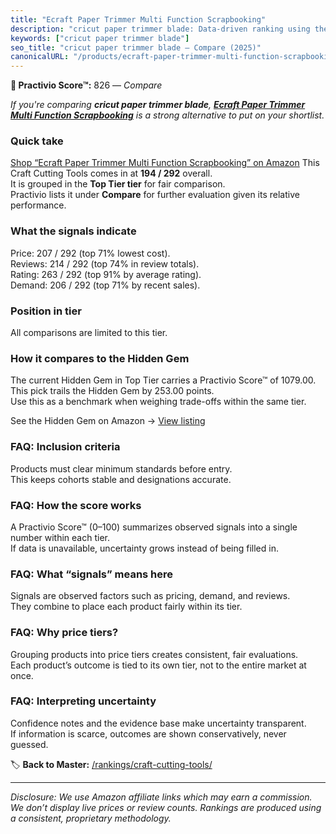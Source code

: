 ```yaml
---
title: "Ecraft Paper Trimmer Multi Function Scrapbooking"
description: "cricut paper trimmer blade: Data-driven ranking using the Practivio Score™. Positioned by quality, value, demand, findability, momentum."
keywords: ["cricut paper trimmer blade"]
seo_title: "cricut paper trimmer blade — Compare (2025)"
canonicalURL: "/products/ecraft-paper-trimmer-multi-function-scrapbooking-B0CSJSZZ4F/"
---
```


**🛒 Practivio Score™:** 826 — _Compare_


*If you're comparing **cricut paper trimmer blade**, **[Ecraft Paper Trimmer Multi Function Scrapbooking](https://www.amazon.com/dp/B0CSJSZZ4F?tag=practivio-20)** is a strong alternative to put on your shortlist.*
### Quick take
[Shop “Ecraft Paper Trimmer Multi Function Scrapbooking” on Amazon](https://www.amazon.com/dp/B0CSJSZZ4F?tag=practivio-20)
This Craft Cutting Tools comes in at **194 / 292** overall.  
It is grouped in the **Top Tier tier** for fair comparison.  
Practivio lists it under **Compare** for further evaluation given its relative performance.

### What the signals indicate
Price: 207 / 292 (top 71% lowest cost).  
Reviews: 214 / 292 (top 74% in review totals).  
Rating: 263 / 292 (top 91% by average rating).  
Demand: 206 / 292 (top 71% by recent sales).

### Position in tier
All comparisons are limited to this tier.

### How it compares to the Hidden Gem
The current Hidden Gem in Top Tier carries a Practivio Score™ of 1079.00.  
This pick trails the Hidden Gem by 253.00 points.  
Use this as a benchmark when weighing trade-offs within the same tier.  

See the Hidden Gem on Amazon → [View listing](https://www.amazon.com/dp/B016LDV41S?tag=practivio-20)

### FAQ: Inclusion criteria
Products must clear minimum standards before entry.  
This keeps cohorts stable and designations accurate.

### FAQ: How the score works
A Practivio Score™ (0–100) summarizes observed signals into a single number within each tier.  
If data is unavailable, uncertainty grows instead of being filled in.

### FAQ: What “signals” means here
Signals are observed factors such as pricing, demand, and reviews.  
They combine to place each product fairly within its tier.

### FAQ: Why price tiers?
Grouping products into price tiers creates consistent, fair evaluations.  
Each product’s outcome is tied to its own tier, not to the entire market at once.

### FAQ: Interpreting uncertainty
Confidence notes and the evidence base make uncertainty transparent.  
If information is scarce, outcomes are shown conservatively, never guessed.

<!-- Missing template for Compare/CompareWithinPriceClass -->


🏷️ **Back to Master:** [/rankings/craft-cutting-tools/](/rankings/craft-cutting-tools/)

---
_Disclosure: We use Amazon affiliate links which may earn a commission. We don’t display live prices or review counts. Rankings are produced using a consistent, proprietary methodology._
